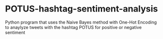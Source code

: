 # POTUS-hashtag-sentiment-analysis
 Python program that uses the Naive Bayes method with One-Hot Encoding to anaylyze tweets with the hashtag POTUS for positive or negative sentiment
